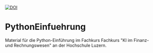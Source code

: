 [![DOI](https://zenodo.org/badge/1037470050.svg)](https://doi.org/10.5281/zenodo.16849668)
# PythonEinfuehrung
Material für die Python-Einführung im Fachkurs Fachkurs "KI im Finanz- und Rechnungswesen" an der Hochschule Luzern.
